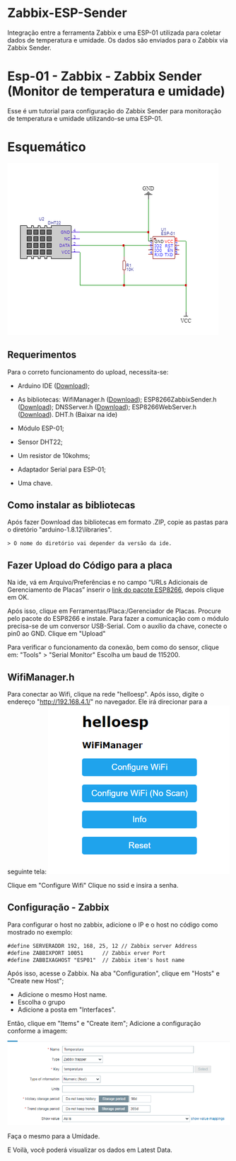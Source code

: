 # Zabbix-ESP-Sender
Integração entre a ferramenta Zabbix e uma ESP-01 utilizada para coletar dados de temperatura e umidade. Os dados são enviados para o Zabbix via Zabbix Sender.

# Esp-01 - Zabbix - Zabbix Sender (Monitor de temperatura e umidade)

Esse é um tutorial para configuração do Zabbix Sender para monitoração de temperatura e umidade utilizando-se uma ESP-01.


# Esquemático

![](esq.png)

## Requerimentos

Para o correto funcionamento do upload, necessita-se:

 - Arduino IDE  ([Download](https://www.arduino.cc/en/main/software));
 - As bibliotecas:
 WifiManager.h ([Download](https://github.com/tzapu/WiFiManager));
 ESP8266ZabbixSender.h ([Download](https://github.com/zaphodus/ESP8266ZabbixSender));
 DNSServer.h ([Download](https://github.com/esp8266/Arduino/tree/master/libraries/DNSServer));
 ESP8266WebServer.h ([Download](https://github.com/esp8266/Arduino/blob/master/libraries/ESP8266WebServer/src/ESP8266WebServer.h)).
 DHT.h (Baixar na ide)
 
 - Módulo ESP-01;
 - Sensor DHT22;
 - Um resistor de 10kohms;
 - Adaptador Serial para ESP-01;
 - Uma chave.


## Como instalar as bibliotecas

Após fazer Download das bibliotecas em formato .ZIP, copie as pastas para o diretório "arduino-1.8.12\libraries".

	> O nome do diretório vai depender da versão da ide.

## Fazer Upload do Código para a placa

Na ide, vá em Arquivo/Preferências e no campo “URLs Adicionais de Gerenciamento de Placas” inserir o [link do pacote ESP8266](http://arduino.esp8266.com/stable/package_esp8266com_index.json), depois clique em OK. 

Após isso, clique em Ferramentas/Placa:/Gerenciador de Placas. Procure pelo pacote do ESP8266 e instale.
Para fazer a comunicação com o módulo precisa-se de um conversor USB-Serial. Com o auxílio da chave, conecte o pin0 ao GND.
Clique em "Upload"

Para verificar o funcionamento da conexão, bem como do sensor, clique em:
"Tools" > "Serial Monitor"
Escolha um baud de 115200.

## WifiManager.h

Para conectar ao Wifi, clique na rede "helloesp". Após isso, digite o endereço "http://192.168.4.1/" no navegador. 
Ele irá direcionar para a seguinte tela:
![](wifimanager.PNG)

Clique em "Configure Wifi" 
Clique no ssid e insira a senha.


## Configuração - Zabbix

Para configurar o host no zabbix, adicione o IP e o host no código como mostrado no exemplo:
```
#define SERVERADDR 192, 168, 25, 12 // Zabbix server Address
#define ZABBIXPORT 10051      // Zabbix erver Port
#define ZABBIXAGHOST "ESP01"  // Zabbix item's host name
```

Após isso, acesse o Zabbix. Na aba "Configuration", clique em "Hosts" e "Create new Host";

- Adicione o mesmo Host name.
- Escolha o grupo 
- Adicione a posta em "Interfaces".

Então, clique em "Items" e "Create item";
Adicione a configuração conforme a imagem:

![](Capturar.PNG)

Faça o mesmo para a Umidade.

E Voilà, você poderá visualizar os dados em Latest Data.
